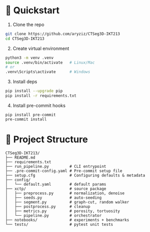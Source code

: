 # 🚀 Quickstart


1. Clone the repo

```bash
git clone https://github.com/aryziz/CTSeg3D-IKT213
cd CTSeg3D-IKT213
```

2. Create virtual environment

```bash
python3 -m venv .venv
source .venv/bin/activate   # Linux/Mac
# or
.venv\Scripts\activate      # Windows
```

3. Install deps

```bash
pip install --upgrade pip
pip install -r requirements.txt
```

4. Install pre-commit hooks

```
pip install pre-commit
pre-commit install
```


# 📂 Project Structure

```
CTSeg3D-IKT213/
├── README.md
├── requirements.txt
├── run_pipeline.py         # CLI entrypoint
├── .pre-commit-config.yaml # Pre-commit setup file
├── setup.cfg               # Configuring defaults & metadata
├── config/
│   └── default.yaml        # default params
├── xctp/                   # source package
│   ├── preprocess.py       # normalization, denoise
│   ├── seeds.py            # auto-seeding
│   ├── segment.py          # graph-cut, random walker
│   ├── postprocess.py      # cleanup
│   ├── metrics.py          # porosity, tortuosity
│   └── pipeline.py         # orchestrator
├── notebooks/              # experiments + benchmarks
└── tests/                  # pytest unit tests
```
